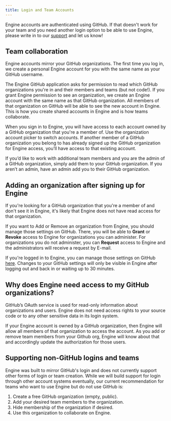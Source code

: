 ```yaml
---
title: Login and Team Accounts
---
```


Engine accounts are authenticated using GitHub. If that doesn't work for your team and you need another login option to be able to use Engine, please write in to our <a href="mailto:support@apollographql.com">support</a> and let us know!

## Team collaboration

Engine accounts mirror your GitHub organizations. The first time you log in, we create a personal Engine account for you with the same name as your GitHub username.

The Engine GitHub application asks for permission to read which GitHub organizations you're in and their members and teams (but not code!). If you grant Engine permission to see an organization, we create an Engine account with the same name as that GitHub organization. All members of that organization on GitHub will be able to see the new account in Engine. This is how you create shared accounts in Engine and is how teams collaborate.

When you sign in to Engine, you will have access to each account owned by a GitHub organization that you're a member of. Use the organization account picker to switch accounts. If another member of a GitHub organization you belong to has already signed up the GitHub organization for Engine access, you’ll have access to that existing account.

If you’d like to work with additional team members and you are the admin of a GitHub organization, simply add them to your GitHub organization. If you aren’t an admin, have an admin add you to their GitHub organization.

## Adding an organization after signing up for Engine

If you're looking for a GitHub organization that you're a member of and don't see it in Engine, it's likely that Engine does not have read access for that organization.

If you want to Add or Remove an organization from Engine, you should manage those settings on GitHub. There, you will be able to <b>Grant</b> or <b>Revoke</b> access to Engine for organizations you can administer. For organizations you do not administer, you can <b>Request</b> access to Engine and the administrators will receive a request by E-mail.

If you're logged in to Engine, you can manage those settings on GitHub [here](https://engine-graphql.apollographql.com/github/manage). Changes to your GitHub settings will only be visible in Engine after logging out and back in or waiting up to 30 minutes.


## Why does Engine need access to my GitHub organizations?

GitHub’s OAuth service is used for read-only information about organizations and users. Engine does not need access rights to your source code or to any other sensitive data in its login system.

If your Engine account is owned by a GitHub organization, then Engine will allow all members of that organization to access the account. As you add or remove team members from your Github org, Engine will know about that and accordingly update the authorization for those users.

## Supporting non-GitHub logins and teams

Engine was built to mirror GitHub's login and does not currently support other forms of login or team creation. While we will build support for login through other account systems eventually, our current recommendation for teams who want to use Engine but do not use GitHub is:
1. Create a free GitHub organization (empty, public).
2. Add your desired team members to the organization.
3. Hide membership of the organization if desired.
4. Use this organization to collaborate on Engine.



